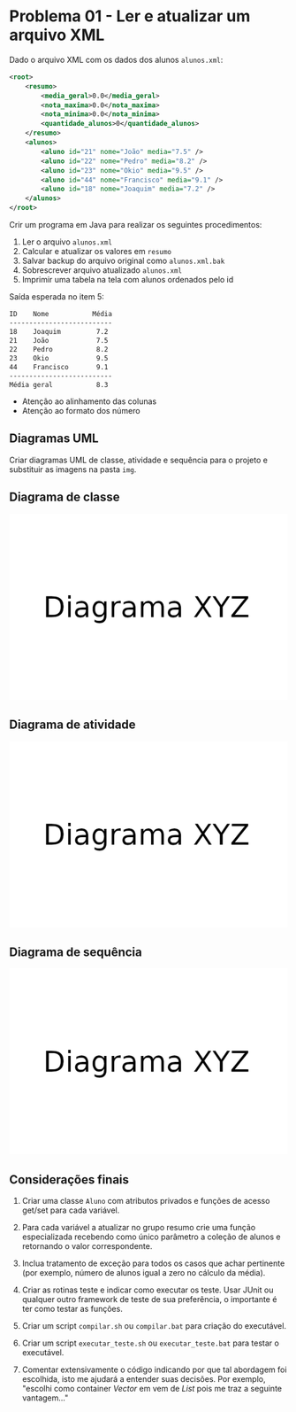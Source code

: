 # Problema 01 - Ler e atualizar um arquivo XML

Dado o arquivo XML com os dados dos alunos `alunos.xml`:

```xml
<root>
	<resumo>
		<media_geral>0.0</media_geral>
		<nota_maxima>0.0</nota_maxima>
		<nota_minima>0.0</nota_minima>
		<quantidade_alunos>0</quantidade_alunos>
	</resumo>
	<alunos>
		<aluno id="21" nome="João" media="7.5" />
		<aluno id="22" nome="Pedro" media="8.2" />
		<aluno id="23" nome="Okio" media="9.5" />
		<aluno id="44" nome="Francisco" media="9.1" />
		<aluno id="18" nome="Joaquim" media="7.2" />
	</alunos>
</root>
```

Crir um programa em Java para realizar os seguintes procedimentos:

1. Ler o arquivo `alunos.xml`
2. Calcular e atualizar os valores em `resumo`
3. Salvar backup do arquivo original como `alunos.xml.bak`
4. Sobrescrever arquivo atualizado `alunos.xml`
5. Imprimir uma tabela na tela com alunos ordenados pelo id

Saída esperada no item 5:

```
ID    Nome           Média
--------------------------
18    Joaquim         7.2
21    João            7.5
22    Pedro           8.2
23    Okio            9.5
44    Francisco       9.1
--------------------------
Média geral           8.3
```

* Atenção ao alinhamento das colunas
* Atenção ao formato dos número

## Diagramas UML

Criar diagramas UML de classe, atividade e sequência para o projeto e substituir as imagens na pasta `img`.

## Diagrama de classe

![Diagrama de classe](img/diagrama_de_classe.png)

## Diagrama de atividade

![Diagrama de atividade](img/diagrama_de_atividade.png)

## Diagrama de sequência

![Diagrama de sequencia](img/diagrama_de_sequencia.png)

## Considerações finais

1. Criar uma classe `Aluno` com atributos privados e funções de acesso get/set para cada variável.

2. Para cada variável a atualizar no grupo resumo crie uma função especializada
recebendo como único parâmetro a coleção de alunos e retornando o valor
correspondente.

3. Inclua tratamento de exceção para todos os casos que achar pertinente (por exemplo,
número de alunos igual a zero no cálculo da média).

4. Criar as rotinas teste e indicar como executar os teste.
Usar JUnit ou qualquer outro framework de teste de sua preferência, o importante é ter como testar as funções.

5. Criar um script `compilar.sh` ou `compilar.bat` para criação do executável.

5. Criar um script `executar_teste.sh` ou `executar_teste.bat` para testar o executável.

7. Comentar extensivamente o código indicando por que tal abordagem foi escolhida, isto me ajudará a entender suas decisões.
Por exemplo, "escolhi como container *Vector* em vem de *List* pois me traz a seguinte vantagem..."


